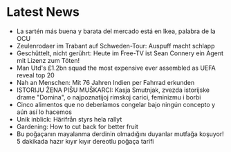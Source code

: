 # Latest News
-  La sartén más buena y barata del mercado está en Ikea, palabra de la OCU
-  Zeulenrodaer im Trabant auf Schweden-Tour: Auspuff macht schlapp
-  Geschüttelt, nicht gerührt: Heute im Free-TV ist Sean Connery ein Agent mit Lizenz zum Töten!
-  Man Utd's £1.2bn squad the most expensive ever assembled as UEFA reveal top 20
-  Nah an Menschen: Mit 76 Jahren Indien per Fahrrad erkunden
-  ISTORIJU ŽENA PIŠU MUŠKARCI: Kasja Smutnjak, zvezda istorijske drame "Domina", o najpoznatijoj rimskoj carici, feminizmu i borbi
-  Cinco alimentos que no deberíamos congelar bajo ningún concepto y aún así lo hacemos
-  Unik inblick: Härifrån styrs hela rallyt
-  Gardening: How to cut back for better fruit
-  Bu poğaçanın mayalanma derdinin olmadığını duyanlar mutfağa koşuyor! 5 dakikada hazır kıyır kıyır dereotlu poğaça tarifi
